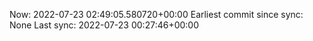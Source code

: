 Now: 2022-07-23 02:49:05.580720+00:00 Earliest commit since sync: None Last sync: 2022-07-23 00:27:46+00:00
